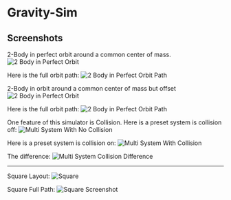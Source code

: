 # Gravity-Sim

## Screenshots

2-Body in perfect orbit around a common center of mass.
![2 Body in Perfect Orbit](img/2bodyproblem-1.gif)

Here is the full orbit path:
![2 Body in Perfect Orbit Path](img/2bodyproblem-1-screenshot.png)

2-Body in orbit around a common center of mass but offset
![2 Body in Perfect Orbit](img/2bodyproblem-2.gif)

Here is the full orbit path:
![2 Body in Perfect Orbit Path](img/2bodyproblem-2-screenshot.png)

One feature of this simulator is Collision.
Here is a preset system is collision off:
![Multi System With No Collision](img/multi-system-with-path-history-and-NO-collision.png)

Here is a preset system is collision on:
![Multi System With Collision](img/multi-system-with-path-history-and-collision-screenshot.png)

The difference:
![Multi System Collision Difference](img/multi-system-collision-screenshot-differences.gif)

---

Square Layout:
![Square](img/square.gif)

Square Full Path:
![Square Screenshot](img/square-screenshot.png)

